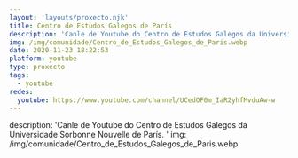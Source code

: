 ```yaml
---
layout: 'layouts/proxecto.njk'
title: Centro de Estudos Galegos de París
description: 'Canle de Youtube do Centro de Estudos Galegos da Universidade Sorbonne Nouvelle de París. '
img: /img/comunidade/Centro_de_Estudos_Galegos_de_Paris.webp
date: 2020-11-23 18:22:53
platform: youtube
type: proxecto
tags:
  - youtube
redes:
  youtube: https://www.youtube.com/channel/UCedOF0m_IaR2yhfMvduAw-w
---
```

description: 'Canle de Youtube do Centro de Estudos Galegos da Universidade Sorbonne Nouvelle de París. '
img: /img/comunidade/Centro_de_Estudos_Galegos_de_Paris.webp
